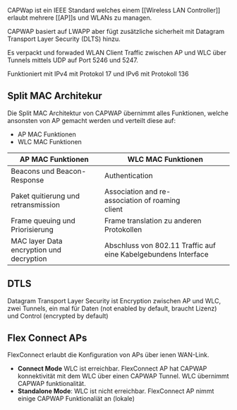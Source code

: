 CAPWap ist ein IEEE Standard welches einem [[Wireless LAN Controller]] erlaubt mehrere [[AP]]s und WLANs zu managen.

CAPWAP basiert auf LWAPP aber fügt zusätzliche sicherheit mit Datagram Transport Layer Security (DLTS) hinzu.

Es verpackt und forwaded WLAN Client Traffic zwischen AP und WLC über Tunnels mittels UDP auf Port 5246 und 5247.

Funktioniert mit IPv4 mit Protokol 17 und IPv6 mit Protokoll 136


## Split MAC Architekur
Die Split MAC Architektur von CAPWAP übernimmt alles Funktionen, welche ansonsten von AP gemacht werden und verteilt diese auf:
- AP MAC Funktionen
- WLC MAC Funktionen


| AP MAC Funktionen                        | WLC MAC Funktionen                                             |
| ---------------------------------------- | -------------------------------------------------------------- |
| Beacons und Beacon-Response              | Authentication                                                 |
| Paket quitierung und retransmission      | Association and re-<br>association of roaming<br>client        |
| Frame queuing und Priorisierung          | Frame translation zu anderen Protokollen                       |
| MAC layer Data encryption und decryption | Abschluss von 802.11 Traffic auf eine Kabelgebundens Interface |

## DTLS 
Datagram Transport Layer Security ist Encryption zwischen AP und WLC, zwei Tunnels, ein mal für Daten (not enabled by default, braucht Lizenz) und Control (encrypted by default)

## Flex Connect APs
FlexConnect erlaubt die Konfiguration von APs über ienen WAN-Link.

- **Connect Mode** WLC ist erreichbar. FlexConnect AP hat CAPWAP konnektivität mit dem WLC über einen CAPWAP Tunnel. WLC übernimmt CAPWAP funktionalität.
- **Standalone Mode**: WLC ist nicht erreichbar. FlexConnect AP nimmt einige CAPWAP Funktionaliät an (lokale)